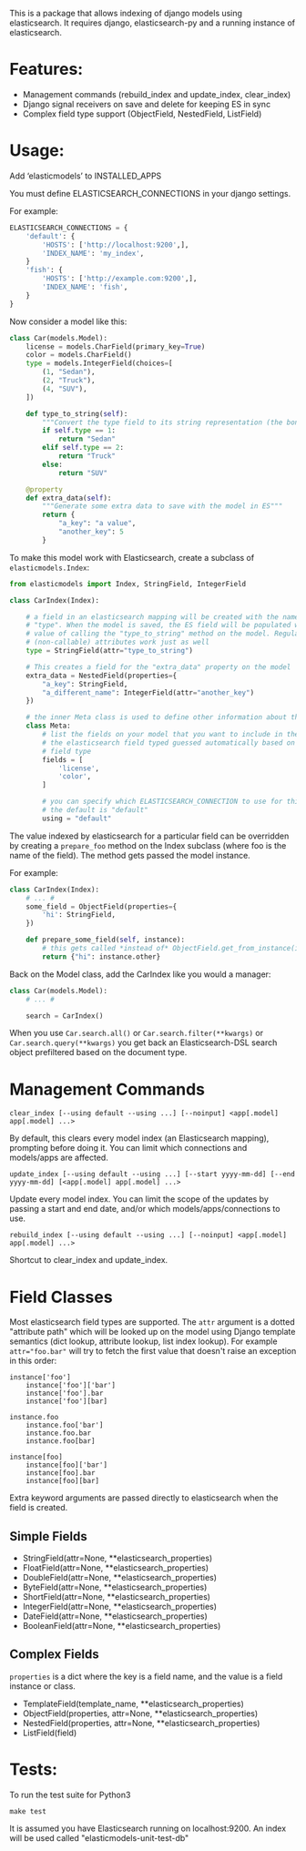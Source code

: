 This is a package that allows indexing of django models using
elasticsearch. It requires django, elasticsearch-py and a running instance of
elasticsearch.

# Features:
- Management commands (rebuild_index and update_index, clear_index)
- Django signal receivers on save and delete for keeping ES in sync
- Complex field type support (ObjectField, NestedField, ListField)

# Usage:
Add ‘elasticmodels’ to INSTALLED_APPS

You must define ELASTICSEARCH_CONNECTIONS in your django settings.

For example:
```python
ELASTICSEARCH_CONNECTIONS = {
    'default': {
        'HOSTS': ['http://localhost:9200',],
        'INDEX_NAME': 'my_index',
    }
    'fish': {
        'HOSTS': ['http://example.com:9200',],
        'INDEX_NAME': 'fish',
    }
}
```

Now consider a model like this:

```python
class Car(models.Model):
    license = models.CharField(primary_key=True)
    color = models.CharField()
    type = models.IntegerField(choices=[
        (1, "Sedan"),
        (2, "Truck"),
        (4, "SUV"),
    ])

    def type_to_string(self):
        """Convert the type field to its string representation (the boneheaded way)"""
        if self.type == 1:
            return "Sedan"
        elif self.type == 2:
            return "Truck"
        else:
            return "SUV"

    @property
    def extra_data(self):
        """Generate some extra data to save with the model in ES"""
        return {
            "a_key": "a value",
            "another_key": 5
        }
```

To make this model work with Elasticsearch, create a subclass of
`elasticmodels.Index`:

```python
from elasticmodels import Index, StringField, IntegerField

class CarIndex(Index):

    # a field in an elasticsearch mapping will be created with the name
    # "type". When the model is saved, the ES field will be populated with the
    # value of calling the "type_to_string" method on the model. Regular
    # (non-callable) attributes work just as well
    type = StringField(attr="type_to_string")

    # This creates a field for the "extra_data" property on the model
    extra_data = NestedField(properties={
        "a_key": StringField,
        "a_different_name": IntegerField(attr="another_key")
    })

    # the inner Meta class is used to define other information about the index
    class Meta:
        # list the fields on your model that you want to include in the index with
        # the elasticsearch field typed guessed automatically based on the model
        # field type
        fields = [
            'license',
            'color',
        ]

        # you can specify which ELASTICSEARCH_CONNECTION to use for this index,
        # the default is "default"
        using = "default"

```

The value indexed by elasticsearch for a particular field can be
overridden by creating a `prepare_foo` method on the Index subclass (where foo is
the name of the field). The method gets passed the model instance.

For example:

```python
class CarIndex(Index):
    # ... #
    some_field = ObjectField(properties={
        'hi': StringField,
    })

    def prepare_some_field(self, instance):
        # this gets called *instead of* ObjectField.get_from_instance(instance)
        return {"hi": instance.other}
```

Back on the Model class, add the CarIndex like you would a manager:

```python
class Car(models.Model):
    # ... #

    search = CarIndex()
```

When you use `Car.search.all()` or `Car.search.filter(**kwargs)` or
`Car.search.query(**kwargs)` you get back an Elasticsearch-DSL search object
prefiltered based on the document type.

# Management Commands

`clear_index [--using default --using ...] [--noinput] <app[.model] app[.model] ...>`

By default, this clears every model index (an Elasticsearch mapping), prompting
before doing it. You can limit which connections and models/apps are affected.

`update_index [--using default --using ...] [--start yyyy-mm-dd] [--end yyyy-mm-dd] [<app[.model] app[.model] ...>`

Update every model index. You can limit the scope of the updates by passing a
start and end date, and/or which models/apps/connections to use.

`rebuild_index [--using default --using ...] [--noinput] <app[.model] app[.model] ...>`

Shortcut to clear_index and update_index.

# Field Classes

Most elasticsearch field types are supported. The `attr` argument is a dotted
"attribute path" which will be looked up on the model using Django template
semantics (dict lookup, attribute lookup, list index lookup). For example
`attr="foo.bar"` will try to fetch the first value that doesn't raise an
exception in this order:

```
instance['foo']
    instance['foo']['bar']
    instance['foo'].bar
    instance['foo'][bar]

instance.foo
    instance.foo['bar']
    instance.foo.bar
    instance.foo[bar]

instance[foo]
    instance[foo]['bar']
    instance[foo].bar
    instance[foo][bar]
```

Extra keyword arguments are passed directly to elasticsearch when the field is
created.

## Simple Fields

- StringField(attr=None, \*\*elasticsearch_properties)
- FloatField(attr=None, \*\*elasticsearch_properties)
- DoubleField(attr=None, \*\*elasticsearch_properties)
- ByteField(attr=None, \*\*elasticsearch_properties)
- ShortField(attr=None, \*\*elasticsearch_properties)
- IntegerField(attr=None, \*\*elasticsearch_properties)
- DateField(attr=None, \*\*elasticsearch_properties)
- BooleanField(attr=None, \*\*elasticsearch_properties)

## Complex Fields

`properties` is a dict where the key is a field name, and the value is a field
instance or class.

- TemplateField(template_name, \*\*elasticsearch_properties)
- ObjectField(properties, attr=None, \*\*elasticsearch_properties)
- NestedField(properties, attr=None, \*\*elasticsearch_properties)
- ListField(field)

# Tests:

To run the test suite for Python3

    make test

It is assumed you have Elasticsearch running on localhost:9200. An index will
be used called "elasticmodels-unit-test-db"
